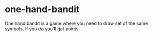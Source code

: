 # one-hand-bandit
One hand bandit is a game where you need to draw set of the same symbols. If you do you'll get points.
